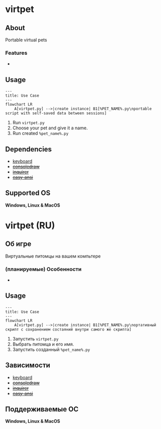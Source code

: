 # virtpet
## About
Portable virtual pets
### Features
-
## Usage
```mermaid
---
title: Use Case
---
flowchart LR
    A[virtpet.py] -->|create instance| B1[%PET_NAME%.py\nportable script with self-saved data between sessions]
```
1. Run `virtpet.py`
2. Choose your pet and give it a name.
3. Run created `%pet_name%.py`
## Dependencies
- [keyboard](https://pypi.org/project/keyboard)
- ~~[consoledraw](https://github.com/Matthias1590/ConsoleDraw)~~
- ~~[inquirer](https://pypi.org/project/inquirer)~~
- ~~[easy-ansi](https://pypi.org/project/easy-ansi)~~
## Supported OS
**Windows, Linux & MacOS**

# virtpet (RU)
## Об игре
Виртуальные питомцы на вашем компьтере 
### (планируемые) Особенности
-
## Usage
```mermaid
---
title: Use Case
---
flowchart LR
    A[virtpet.py] -->|create instance| B1[%PET_NAME%.py\nортативный скрипт с сохранением состаяний внутри самого же скрипта]
```
1. Запустить `virtpet.py`
2. Выбрать питомца и его имя.
3. Запустить созданный `%pet_name%.py`
## Зависимости
- [keyboard](https://pypi.org/project/keyboard)
- ~~[consoledraw](https://github.com/Matthias1590/ConsoleDraw)~~
- ~~[inquirer](https://pypi.org/project/inquirer)~~
- ~~[easy-ansi](https://pypi.org/project/easy-ansi)~~
## Поддерживаемые ОС
**Windows, Linux & MacOS**
